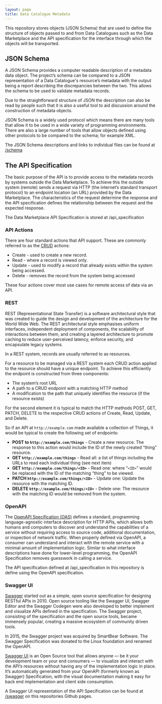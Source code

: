 ```yaml
---
layout: page
title: Data Catalogue Metadata
---
```


This repository stores objects (JSON Schema) that are used to define the structure of objects passed to and from Data Catalogues
such as the Data Marketplace and the API specification for the interface through which the objects will be transported.

JSON Schema
-----------

A JSON Schema provides a computer readable description of a metadata data object. The project’s schema can be compared to a JSON
representation of a Data Catalogue's resource’s metadata with the output being a report describing the discrepancies between the
two. This allows the schema to be used to validate metadata records.

Due to the straightforward structure of JSON the description can also be read by people such that it is also a useful tool to aid
discussion around the construction of metadata objects.

JSON Schema is a widely used protocol which means there are many tools that allow it to be used in a wide variety of programming
environments. There are also a large number of tools that allow objects defined using other protocols to be compared to the schema;
for example XML.

The JSON Schema descriptions and links to individual files can be found at
[/schema](https://co-cddo.github.io/data-catalogue-metadata/schema)


The API Specification
---------------------

The basic purpose of the API is to provide access to the metadata records by systems outside the Data Marketplace. To
achieve this the outside system (remote) sends a request  via HTTP (the internet’s standard transport protocol) to an
endpoint location (an URL) provided by the Data Marketplace. The characteristics of the request determine the response
and the API specification defines the relationship between the request and the expected response.

The Data Marketplace API Specification is stored at /api_specification

### API Actions

There are four standard actions that API support. These are commonly referred to as the
[CRUD](https://en.wikipedia.org/wiki/Create,_read,_update_and_delete) actions:

- Create - used to create a new record.
- Read - where a record is viewed only.
- Update - used to modify a record that already exists within the system being accessed.
- Delete - removes the record from the system being accessed

These four actions cover most use cases for remote access of data via an API.

### REST

REST (Representational State Transfer) is a software architectural style that was created to guide the design and
development of the architecture for the World Wide Web. The REST architectural style emphasises uniform interfaces,
independent deployment of components, the scalability of interactions between them, and creating a layered architecture
to promote caching to reduce user-perceived latency, enforce security, and encapsulate legacy systems.

In a REST system, records are usually referred to as resources.

For a resource to be managed via a REST system each CRUD action applied to the resource should have a unique endpoint.
To achieve this efficiently the endpoint is constructed from three components:

- The system’s root URL
- A path to a CRUD endpoint with a matching HTTP method
- A modification to the path that uniquely identifies the resource (if the resource exists)

For the second element it is typical to match the HTTP methods POST, GET, PATCH, DELETE to the respective CRUD actions
of Create, Read, Update, and Delete.

So if an API at `http://example.com` made available a collection of Things, it would be typical to create the following
set of endpoints:

- **POST to `http://example.com/things`** - Create a new resource. The response to this action would include the ID of the
  newly created “thing” resource.
- **GET `http://example.com/things`** - Read all: a list of things including the URLs to read each individual thing (see next
  item)
- **GET `http://example.com/things/<ID>`** - Read one: where “`<ID>`” would be replaced with the ID of the matching “thing” to
  be viewed.
- **PATCH  `http://example.com/things/<ID>`** - Update one: Update the resource with the matching ID.
- **DELETE  `http://example.com/things/<ID>`** - Delete one: The resource with the matching ID would be removed from the system.

### OpenAPI

The [OpenAPI Specification (OAS)](https://spec.openapis.org/oas/latest.html) defines a standard, programming
language-agnostic interface description for HTTP APIs, which allows both humans and computers to discover and understand
the capabilities of a service without requiring access to source code, additional documentation, or inspection of network
traffic. When properly defined via OpenAPI, a consumer can understand and interact with the remote service with a minimal
amount of implementation logic. Similar to what interface descriptions have done for lower-level programming, the OpenAPI
Specification removes guesswork in calling a service.

The API specification defined at /api_specification in this repository is define using the OpenAPI specification.

### Swagger UI

[Swagger](https://swagger.io) started out as a simple, open source specification for designing RESTful APIs in 2010. Open
source tooling like the Swagger UI, Swagger Editor and the Swagger Codegen were also developed to better implement and
visualize APIs defined in the specification. The Swagger project, consisting of the specification and the open source tools,
became immensely popular, creating a massive ecosystem of community driven tools.

In 2015, the Swagger project was acquired by SmartBear Software. The Swagger Specification was donated to the Linux
foundation and renamed the OpenAPI.

[Swagger UI](https://swagger.io/tools/swagger-ui/) is an Open Source tool that allows anyone — be it your development
team or your end consumers — to visualize and interact with the API’s resources without having any of the implementation
logic in place. It’s automatically generated from your OpenAPI (formerly known as Swagger) Specification, with the visual
documentation making it easy for back end implementation and client side consumption.

A Swagger UI representation of the API Specification can be found at
[/swagger](https://co-cddo.github.io/data-catalogue-metadata/swagger/)
on this repositories Github pages.

